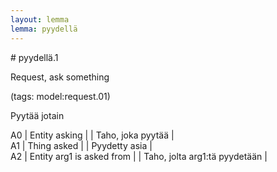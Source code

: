 ```yaml
---
layout: lemma
lemma: pyydellä
---
```


<div class="sense">
# <span class="sensename">pyydellä.1</span>

<span class="description">Request, ask something</span>

(tags: model:request.01)

<span class="description">Pyytää jotain</span>



A0 | Entity asking |   | Taho, joka pyytää |  
A1 | Thing asked |   | Pyydetty asia |  
A2 | Entity arg1 is asked from |   | Taho, jolta arg1:tä pyydetään |  

</div>

